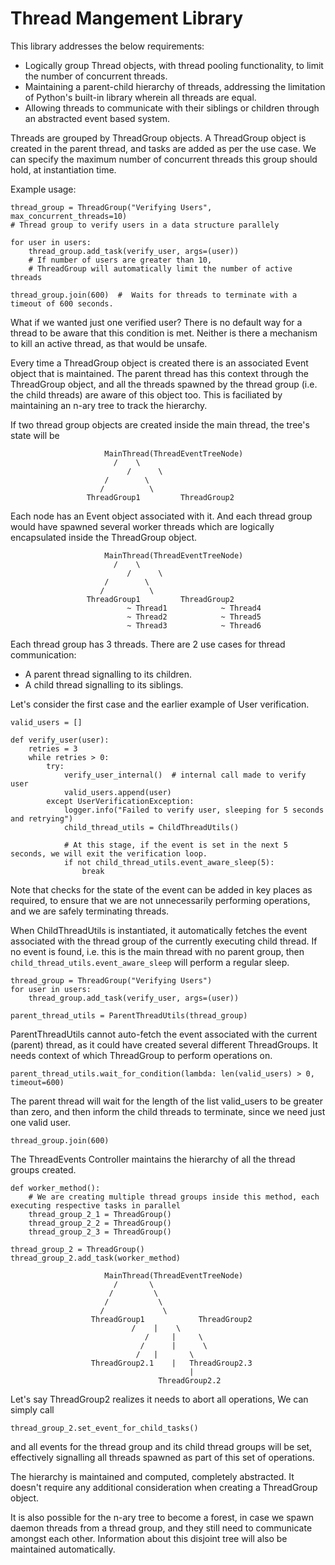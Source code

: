 
# Thread Mangement Library

This library addresses the below requirements:

- Logically group Thread objects, with thread pooling functionality, to limit the number of concurrent threads.
- Maintaining a parent-child hierarchy of threads, addressing the limitation of Python's built-in library wherein all threads are equal.
- Allowing threads to communicate with their siblings or children through an abstracted event based system.


Threads are grouped by ThreadGroup objects. A ThreadGroup object is created in the parent thread, and tasks are added as per the use case. We can specify the maximum number of concurrent threads this group should hold, at instantiation time.

Example usage:

```
thread_group = ThreadGroup("Verifying Users", max_concurrent_threads=10)  
# Thread group to verify users in a data structure parallely

for user in users:
    thread_group.add_task(verify_user, args=(user))
    # If number of users are greater than 10, 
    # ThreadGroup will automatically limit the number of active threads

thread_group.join(600)  #  Waits for threads to terminate with a timeout of 600 seconds.
```

What if we wanted just one verified user? There is no default way for a thread to be aware that this condition is met. Neither is there a mechanism to kill an active thread, as that would be unsafe.

Every time a ThreadGroup object is created there is an associated Event object that is maintained. The parent thread has this context through the ThreadGroup object, and all the threads spawned by the thread group (i.e. the child threads) are aware of this object too. This is faciliated by maintaining an n-ary tree to track the hierarchy.

If two thread group objects are created inside the main thread, the tree's state will be

```
		             MainThread(ThreadEventTreeNode)
				       /    \
			              /      \
				     /        \
				    /          \
		         ThreadGroup1         ThreadGroup2
```

Each node has an Event object associated with it. And each thread group would have spawned several worker threads which are logically encapsulated inside the ThreadGroup object.

```
		             MainThread(ThreadEventTreeNode)
				       /    \
			              /      \
				     /        \
				    /          \
		         ThreadGroup1         ThreadGroup2
                          ~ Thread1            ~ Thread4
                          ~ Thread2            ~ Thread5
                          ~ Thread3            ~ Thread6
```

Each thread group has 3 threads.
There are 2 use cases for thread communication:
- A parent thread signalling to its children.
- A child thread signalling to its siblings.

Let's consider the first case and the earlier example of User verification.

```
valid_users = []

def verify_user(user):
    retries = 3
    while retries > 0:
        try:
            verify_user_internal()  # internal call made to verify user
            valid_users.append(user)
        except UserVerificationException:
            logger.info("Failed to verify user, sleeping for 5 seconds and retrying")
            child_thread_utils = ChildThreadUtils()

            # At this stage, if the event is set in the next 5 seconds, we will exit the verification loop.
            if not child_thread_utils.event_aware_sleep(5):  
                break
```

Note that checks for the state of the event can be added in key places as required, to ensure that we are not unnecessarily performing operations, and we are safely terminating threads.

When ChildThreadUtils is instantiated, it automatically fetches the event associated with the thread group of the currently executing child thread. If no event is found, i.e. this is 
the main thread with no parent group, then `child_thread_utils.event_aware_sleep` will perform a regular sleep.

```
thread_group = ThreadGroup("Verifying Users")
for user in users:
    thread_group.add_task(verify_user, args=(user))

parent_thread_utils = ParentThreadUtils(thread_group)
```
ParentThreadUtils cannot auto-fetch the event associated with the current (parent) thread, as it could have created several different ThreadGroups. It needs context of which ThreadGroup to perform operations on.
```
parent_thread_utils.wait_for_condition(lambda: len(valid_users) > 0, timeout=600)
```
The parent thread will wait for the length of the list valid_users to be greater than zero, and then inform the child threads to terminate, since we need just one valid user. 
```
thread_group.join(600)
```

The ThreadEvents Controller maintains the hierarchy of all the thread groups created.

```
def worker_method():
    # We are creating multiple thread groups inside this method, each executing respective tasks in parallel
    thread_group_2_1 = ThreadGroup()
    thread_group_2_2 = ThreadGroup()
    thread_group_2_3 = ThreadGroup()

thread_group_2 = ThreadGroup()
thread_group_2.add_task(worker_method)
```

```
		             MainThread(ThreadEventTreeNode)
				       /       \
				      /         \
				     /           \
				    /             \
		          ThreadGroup1            ThreadGroup2
		  				   /    |    \
		  			          /     |     \
		  			         /      |      \
		  			        /	|       \
		  		  ThreadGroup2.1	|	ThreadGroup2.3
		  		                        |
		  		                 ThreadGroup2.2
```

Let's say ThreadGroup2 realizes it needs to abort all operations,
We can simply call
```
thread_group_2.set_event_for_child_tasks()
```
and all events for the thread group and its child thread groups will be set, effectively signalling all threads spawned as part of this set of operations.

The hierarchy is maintained and computed, completely abstracted. It doesn't require any additional consideration when creating a ThreadGroup object.

It is also possible for the n-ary tree to become a forest, in case we spawn daemon threads from a thread group, and they still need to communicate amongst each other. Information about this disjoint tree will also be maintained automatically.

